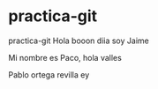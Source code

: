 # practica-git
practica-git
Hola booon diia soy Jaime


Mi nombre es Paco, hola valles

Pablo ortega revilla ey

